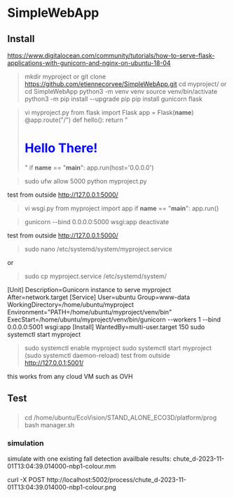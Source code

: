 # SimpleWebApp

## Install

https://www.digitalocean.com/community/tutorials/how-to-serve-flask-applications-with-gunicorn-and-nginx-on-ubuntu-18-04

> mkdir myproject
or
git clone https://github.com/etiennecorvee/SimpleWebApp.git
> cd myproject/
or
cd SimpleWebApp
> python3 -m venv venv
> source venv/bin/activate
> python3 -m pip install --upgrade pip
> pip install gunicorn flask

> vi myproject.py
    from flask import Flask
    app = Flask(__name__)
    @app.route("/")
    def hello():
        return "<h1 style='color:blue'>Hello There!</h1>"
    if __name__ == "__main__":
        app.run(host='0.0.0.0')

> sudo ufw allow 5000
> python myproject.py

test from outside http://127.0.0.1:5000/

> vi wsgi.py
    from myproject import app
    if __name__ == "__main__":
        app.run()

> gunicorn --bind 0.0.0.0:5000 wsgi:app
> deactivate

test from outside http://127.0.0.1:5000/

> sudo nano /etc/systemd/system/myproject.service

or

> sudo cp myproject.service /etc/systemd/system/
    
[Unit]
Description=Gunicorn instance to serve myproject
After=network.target
[Service]
User=ubuntu
Group=www-data
WorkingDirectory=/home/ubuntu/myproject
Environment="PATH=/home/ubuntu/myproject/venv/bin"
ExecStart=/home/ubuntu/myproject/venv/bin/gunicorn --workers 1 --bind 0.0.0.0:5001 wsgi:app
[Install]
WantedBy=multi-user.target  150  sudo systemctl start myproject

> sudo systemctl enable myproject
> sudo systemctl start myproject
(sudo systemctl daemon-reload)
test from outside http://127.0.0.1:5001/

this works from any cloud VM such as OVH

## Test

### 

> cd /home/ubuntu/EcoVision/STAND_ALONE_ECO3D/platform/prog
> bash manager.sh

### simulation
simulate with one existing fall detection availbale results:
chute_d-2023-11-01T13:04:39.014000-nbp1-colour.mm

curl -X POST http://localhost:5002/process/chute_d-2023-11-01T13:04:39.014000-nbp1-colour.png